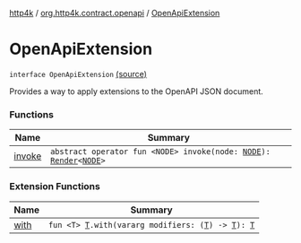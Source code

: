 [http4k](../../index.md) / [org.http4k.contract.openapi](../index.md) / [OpenApiExtension](./index.md)

# OpenApiExtension

`interface OpenApiExtension` [(source)](https://github.com/http4k/http4k/blob/master/http4k-contract/src/main/kotlin/org/http4k/contract/openapi/OpenApiExtension.kt#L6)

Provides a way to apply extensions to the OpenAPI JSON document.

### Functions

| Name | Summary |
|---|---|
| [invoke](invoke.md) | `abstract operator fun <NODE> invoke(node: `[`NODE`](invoke.md#NODE)`): `[`Render`](../-render.md)`<`[`NODE`](invoke.md#NODE)`>` |

### Extension Functions

| Name | Summary |
|---|---|
| [with](../../org.http4k.core/with.md) | `fun <T> `[`T`](../../org.http4k.core/with.md#T)`.with(vararg modifiers: (`[`T`](../../org.http4k.core/with.md#T)`) -> `[`T`](../../org.http4k.core/with.md#T)`): `[`T`](../../org.http4k.core/with.md#T) |
